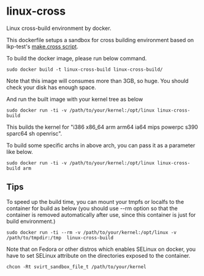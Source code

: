 # linux-cross

Linux cross-build environment by docker.

This dockerfile setups a sandbox for cross building environment based on lkp-test's [make.cross script](https://git.kernel.org/cgit/linux/kernel/git/wfg/lkp-tests.git/plain/sbin/make.cross).

To build the docker image, please run below command.
```:bash
sudo docker build -t linux-cross-build linux-cross-build/
```

Note that this image will consumes more than 3GB, so huge. You should check your disk has enough space.


And run the built image with your kernel tree as below

```:bash
sudo docker run -ti -v /path/to/your/kernel:/opt/linux linux-cross-build
```

This builds the kernel for "i386 x86\_64 arm arm64 ia64 mips powerpc s390 sparc64 sh openrisc".

To build some specific archs in above arch, you can pass it as a parameter like below.


```:bash
sudo docker run -ti -v /path/to/your/kernel:/opt/linux linux-cross-build arm
```


## Tips

To speed up the build time, you can mount your tmpfs or localfs to the container for build as below (you should use --rm option so that the container is removed automatically after use, since this container is just for build environment.)

```:bash
sudo docker run -ti --rm -v /path/to/your/kernel:/opt/linux -v /path/to/tmpdir:/tmp  linux-cross-build
```

Note that on Fedora or other distros which enables SELinux on docker,
you have to set SELinux attribute on the directories exposed to the container.

```:bash
chcon -Rt svirt_sandbox_file_t /path/to/your/kernel
```
